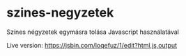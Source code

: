 # szines-negyzetek
Színes négyzetek egymásra tolása Javascript használatával

Live version: https://jsbin.com/loqefuz/1/edit?html,js,output
